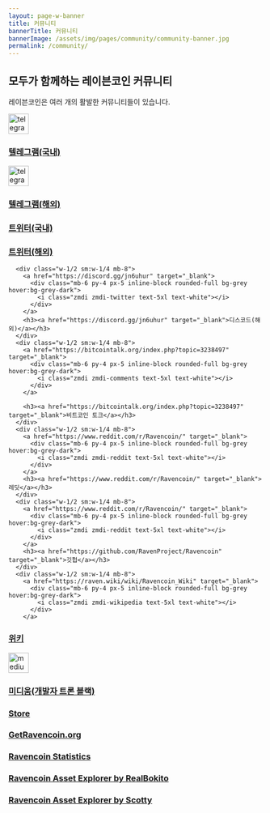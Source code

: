 ```yaml
---
layout: page-w-banner
title: 커뮤니티
bannerTitle: 커뮤니티
bannerImage: /assets/img/pages/community/community-banner.jpg
permalink: /community/
---
```


<div class="page-content">
  <div class="wrapper text-center">
    <h2>모두가 함께하는 레이븐코인 커뮤니티</h2>
    <p>레이븐코인은 여러 개의 활발한 커뮤니티들이 있습니다.</p>
    <div class="flex flex-wrap pt-16 pb-32 m-auto" style="max-width: 800px;">
      <div class="w-1/2 sm:w-1/4 mb-8">
        <a href="https://t.me/Ravencoinkorea" ttarget="_blank">
          <div class="mb-6 py-5 px-5 inline-block rounded-full bg-grey hover:bg-grey-dark">
            <img style="width:40px;" src="{{"/assets/img/pages/community/telegram.png"}}" alt="telegram"/>
          </div>
        </a>
        <h3><a href="https://t.me/Ravencoinkorea" target="_blank">텔레그램(국내)</a></h3>
      </div>
      <div class="w-1/2 sm:w-1/4 mb-8">
        <a href="https://t.me/RavencoinDev" target="_blank">
          <div class="mb-6 py-5 px-5 inline-block rounded-full bg-grey hover:bg-grey-dark">
            <img style="width:40px;" src="{{"/assets/img/pages/community/telegram.png"}}" alt="telegram"/>
          </div>
        </a>
        <h3><a href="https://t.me/RavencoinDev" target="_blank">텔레그램(해외)</a></h3>
      </div>
      <div class="w-1/2 sm:w-1/4 mb-8">
        <a href="https://twitter.com/ravencoinkorea" target="_blank">
          <div class="mb-6 py-4 px-5 inline-block rounded-full bg-grey hover:bg-grey-dark">
            <i class="zmdi zmdi-twitter text-5xl text-white"></i>
          </div>
        </a>
        <h3><a href="https://twitter.com/ravencoinkorea" target="_blank">트위터(국내)</a></h3>
      </div>
      <div class="w-1/2 sm:w-1/4 mb-8">
        <a href="https://twitter.com/Ravencoin" target="_blank">
          <div class="mb-6 py-4 px-5 inline-block rounded-full bg-grey hover:bg-grey-dark">
            <i class="zmdi zmdi-twitter text-5xl text-white"></i>
          </div>
        </a>
        <h3><a href="https://twitter.com/Ravencoin" target="_blank">트위터(해외)</a></h3>
      </div>

      <div class="w-1/2 sm:w-1/4 mb-8">
        <a href="https://discord.gg/jn6uhur" target="_blank">
          <div class="mb-6 py-4 px-5 inline-block rounded-full bg-grey hover:bg-grey-dark">
            <i class="zmdi zmdi-twitter text-5xl text-white"></i>
          </div>
        </a>
        <h3><a href="https://discord.gg/jn6uhur" target="_blank">디스코드(해외)</a></h3>
      </div>
      <div class="w-1/2 sm:w-1/4 mb-8">
        <a href="https://bitcointalk.org/index.php?topic=3238497" target="_blank">
          <div class="mb-6 py-4 px-5 inline-block rounded-full bg-grey hover:bg-grey-dark">
            <i class="zmdi zmdi-comments text-5xl text-white"></i>
          </div>
        </a>

        <h3><a href="https://bitcointalk.org/index.php?topic=3238497" target="_blank">비트코인 토크</a></h3>
      </div>
      <div class="w-1/2 sm:w-1/4 mb-8">
        <a href="https://www.reddit.com/r/Ravencoin/" target="_blank">
          <div class="mb-6 py-4 px-5 inline-block rounded-full bg-grey hover:bg-grey-dark">
            <i class="zmdi zmdi-reddit text-5xl text-white"></i>
          </div>
        </a>
        <h3><a href="https://www.reddit.com/r/Ravencoin/" target="_blank">레딧</a></h3>
      </div>
      <div class="w-1/2 sm:w-1/4 mb-8">
        <a href="https://www.reddit.com/r/Ravencoin/" target="_blank">
          <div class="mb-6 py-4 px-5 inline-block rounded-full bg-grey hover:bg-grey-dark">
            <i class="zmdi zmdi-reddit text-5xl text-white"></i>
          </div>
        </a>
        <h3><a href="https://github.com/RavenProject/Ravencoin" target="_blank">깃헙</a></h3>
      </div>
      <div class="w-1/2 sm:w-1/4 mb-8">
        <a href="https://raven.wiki/wiki/Ravencoin_Wiki" target="_blank">
          <div class="mb-6 py-4 px-5 inline-block rounded-full bg-grey hover:bg-grey-dark">
            <i class="zmdi zmdi-wikipedia text-5xl text-white"></i>
          </div>
        </a>
  <h3><a href="https://raven.wiki/wiki/Ravencoin_Wiki" target="_blank">위키</a></h3>
  </div>
  <div class="w-1/2 sm:w-1/4 mb-8">
    <a href="https://medium.com/@tronblack" target="_blank">
      <div class="mb-6 py-6 px-5 inline-block rounded-full bg-grey hover:bg-grey-dark">
        <img style="width:40px;" src="{{"/assets/img/pages/community/medium.png"}}" alt="medium"/>
      </div>
    </a>
    <h3><a href="https://medium.com/@tronblack" target="_blank">미디움(개발자 트론 블랙)</a></h3>
  </div>

  <div class="w-1/2 sm:w-1/4 mb-8">
    <a href="https://ravencoin.shop/" target="_blank">
      <div class="mb-6 py-4 px-5 inline-block rounded-full bg-grey hover:bg-grey-dark">
        <i class="zmdi zmdi-store text-5xl text-white"></i>
      </div>
    </a>
    <h3><a href="https://ravencoin.shop/" target="_blank">Store</a></h3>
  </div>
      <div class="w-1/2 sm:w-1/4 mb-8">
        <a href="https://getravencoin.org/" target="_blank">
          <div class="mb-6 py-4 px-5 inline-block rounded-full bg-grey hover:bg-grey-dark">
            <i class="zmdi zmdi-comments text-5xl text-white"></i>
          </div>
        </a>
        <h3><a href="https://getravencoin.org/" target="_blank">GetRavencoin.org</a></h3>
      </div>
      <div class="w-1/2 sm:w-1/4 mb-8">
        <a href="https://rvnstats.info/" target="_blank">
          <div class="mb-6 py-4 px-5 inline-block rounded-full bg-grey hover:bg-grey-dark">
            <i class="zmdi zmdi-chart text-5xl text-white"></i>
          </div>
        </a>
        <h3><a href="https://rvnstats.info/" target="_blank">Ravencoin Statistics</a></h3>
      </div>
      <div class="w-1/2 sm:w-1/4 mb-8">
        <a href="https://www.assetsexplorer.com/" target="_blank">
          <div class="mb-6 py-4 px-5 inline-block rounded-full bg-grey hover:bg-grey-dark">
            <i class="zmdi zmdi-view-list-alt text-5xl text-white"></i>
          </div>
        </a>
        <h3><a href="https://www.assetsexplorer.com/" target="_blank">Ravencoin Asset Explorer by RealBokito</a></h3>
      </div>
      <div class="w-1/2 sm:w-1/4 mb-8">
        <a href="https://ravencoin.asset-explorer.net/" target="_blank">
          <div class="mb-6 py-4 px-5 inline-block rounded-full bg-grey hover:bg-grey-dark">
            <i class="zmdi zmdi-view-list-alt text-5xl text-white"></i>
          </div>
        </a>
        <h3><a href="https://ravencoin.asset-explorer.net/" target="_blank">Ravencoin Asset Explorer by Scotty</a></h3>
      </div>
    </div>
  </div>
</div>
